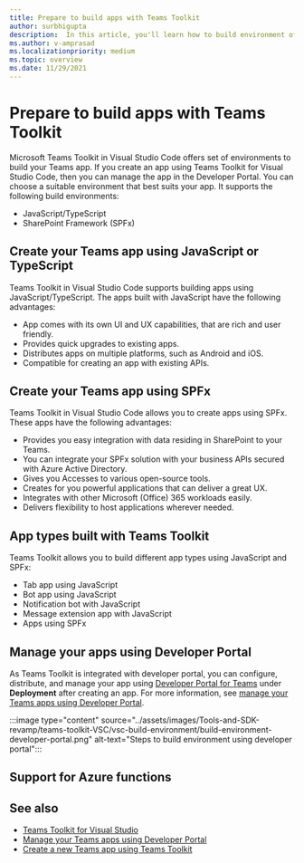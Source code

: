 ```yaml
---
title: Prepare to build apps with Teams Toolkit
author: surbhigupta
description:  In this article, you'll learn how to build environment of Teams Toolkit and manage the app in Developer Portal
ms.author: v-amprasad
ms.localizationpriority: medium
ms.topic: overview
ms.date: 11/29/2021
---
```


# Prepare to build apps with Teams Toolkit

Microsoft Teams Toolkit in Visual Studio Code offers set of environments to build your Teams app. If you create an app using Teams Toolkit for Visual Studio Code, then you can manage the app in the Developer Portal. You can choose a suitable environment that best suits your app. It supports the following build environments:

* JavaScript/TypeScript
* SharePoint Framework (SPFx)

## Create your Teams app using JavaScript or TypeScript

Teams Toolkit in Visual Studio Code supports building apps using JavaScript/TypeScript. The apps built with JavaScript have the following advantages:

* App comes with its own UI and UX capabilities, that are rich and user friendly.
* Provides quick upgrades to existing apps.
* Distributes apps on multiple platforms, such as Android and iOS.
* Compatible for creating an app with existing APIs.

## Create your Teams app using SPFx

Teams Toolkit in Visual Studio Code allows you to create apps using SPFx. These apps have the following advantages:

* Provides you easy integration with data residing in SharePoint to your Teams.
* You can integrate your SPFx solution with your business APIs secured with Azure Active Directory.
* Gives you Accesses to various open-source tools.
* Creates for you powerful applications that can deliver a great UX.
* Integrates with other Microsoft (Office) 365 workloads easily.
* Delivers flexibility to host applications wherever needed.

## App types built with Teams Toolkit

Teams Toolkit allows you to build different app types using JavaScript and SPFx:

* Tab app using JavaScript
* Bot app using JavaScript
* Notification bot with JavaScript
* Message extension app with JavaScript
* Apps using SPFx

## Manage your apps using Developer Portal

As Teams Toolkit is integrated with developer portal, you can configure, distribute, and manage your app using <a href="https://dev.teams.microsoft.com" target="_blank">Developer Portal for Teams</a> under **Deployment** after creating an app. For more information, see [manage your Teams apps using Developer Portal](../concepts/build-and-test/teams-developer-portal.md).

:::image type="content" source="../assets/images/Tools-and-SDK-revamp/teams-toolkit-VSC/vsc-build-environment/build-environment-developer-portal.png" alt-text="Steps to build environment using developer portal":::

## Support for Azure functions

## See also

* [Teams Toolkit for Visual Studio](visual-studio-overview.md)
* [Manage your Teams apps using Developer Portal](../concepts/build-and-test/teams-developer-portal.md)
* [Create a new Teams app using Teams Toolkit](create-new-project.md)
